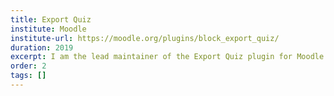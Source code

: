 ```yaml
---
title: Export Quiz
institute: Moodle
institute-url: https://moodle.org/plugins/block_export_quiz/
duration: 2019
excerpt: I am the lead maintainer of the Export Quiz plugin for Moodle that can export quizzes in any given format, currently used by over 200 schools and colleges worldwide, automating the reporting flow to save faculty time.
order: 2
tags: []
---
```

